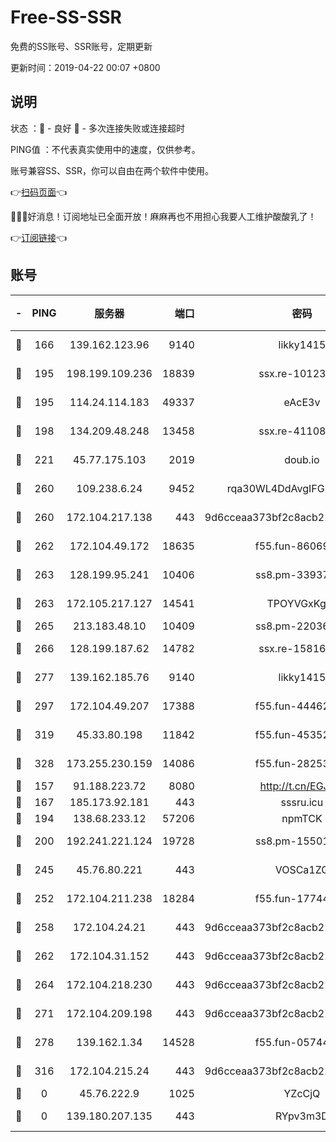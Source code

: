 # Free-SS-SSR

免费的SS账号、SSR账号，定期更新

更新时间：2019-04-22 00:07 +0800

## 说明

状态     ：🙂 - 良好 🙁 - 多次连接失败或连接超时

PING值   ：不代表真实使用中的速度，仅供参考。

账号兼容SS、SSR，你可以自由在两个软件中使用。

👉[扫码页面](https://liesauer.github.io/Free-SS-SSR/)👈

🎉🎉🎉好消息！订阅地址已全面开放！麻麻再也不用担心我要人工维护酸酸乳了！

👉[订阅链接](https://www.liesauer.net/yogurt/subscribe?ACCESS_TOKEN=DAYxR3mMaZAsaqUb)👈

## 账号

|-|PING|服务器|端口|密码|加密方式|区域|
|:----:|:----:|:-----:|-----:|:----:|:----:|:----:|
|🙂|166|139.162.123.96|9140|likky1415|aes-256-cfb|JP|
|🙂|195|198.199.109.236|18839|ssx.re-10123723|aes-256-cfb|US|
|🙂|195|114.24.114.183|49337|eAcE3v|chacha20-ietf|TW|
|🙂|198|134.209.48.248|13458|ssx.re-41108917|aes-256-cfb|US|
|🙂|221|45.77.175.103|2019|doub.io|aes-128-ctr|SG|
|🙂|260|109.238.6.24|9452|rqa30WL4DdAvgIFG6Fs3znzTa|aes-256-cfb|FR|
|🙂|260|172.104.217.138|443|9d6cceaa373bf2c8acb22e60b6a58be6|aes-256-cfb|US|
|🙂|262|172.104.49.172|18635|f55.fun-86069991|aes-256-cfb|SG|
|🙂|263|128.199.95.241|10406|ss8.pm-33937991|aes-256-cfb|SG|
|🙂|263|172.105.217.127|14541|TPOYVGxKglpi|aes-256-cfb|JP|
|🙂|265|213.183.48.10|10409|ss8.pm-22036959|rc4-md5|RU|
|🙂|266|128.199.187.62|14782|ssx.re-15816563|aes-256-cfb|SG|
|🙂|277|139.162.185.76|9140|likky1415|aes-256-cfb|DE|
|🙂|297|172.104.49.207|17388|f55.fun-44462258|aes-256-cfb|SG|
|🙂|319|45.33.80.198|11842|f55.fun-45352545|aes-256-cfb|US|
|🙂|328|173.255.230.159|14086|f55.fun-28253939|aes-256-cfb|US|
|🙂|157|91.188.223.72|8080|http://t.cn/EGJIyrl|rc4-md5|RU|
|🙂|167|185.173.92.181|443|sssru.icu|rc4-md5|RU|
|🙂|194|138.68.233.12|57206|npmTCK|rc4-md5|US|
|🙂|200|192.241.221.124|19728|ss8.pm-15501985|aes-256-cfb|US|
|🙂|245|45.76.80.221|443|VOSCa1ZG|aes-256-cfb|DE|
|🙂|252|172.104.211.238|18284|f55.fun-17744307|aes-256-cfb|US|
|🙂|258|172.104.24.21|443|9d6cceaa373bf2c8acb22e60b6a58be6|aes-256-cfb|US|
|🙂|262|172.104.31.152|443|9d6cceaa373bf2c8acb22e60b6a58be6|aes-256-cfb|US|
|🙂|264|172.104.218.230|443|9d6cceaa373bf2c8acb22e60b6a58be6|aes-256-cfb|US|
|🙂|271|172.104.209.198|443|9d6cceaa373bf2c8acb22e60b6a58be6|aes-256-cfb|US|
|🙂|278|139.162.1.34|14528|f55.fun-05744880|aes-256-cfb|SG|
|🙂|316|172.104.215.24|443|9d6cceaa373bf2c8acb22e60b6a58be6|aes-256-cfb|US|
|🙁|0|45.76.222.9|1025|YZcCjQ|rc4-md5|JP|
|🙁|0|139.180.207.135|443|RYpv3m3D|aes-256-cfb|JP|
